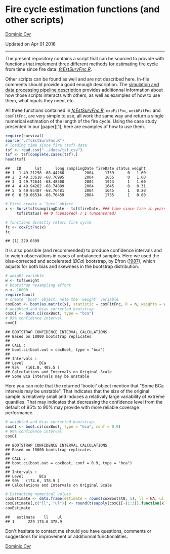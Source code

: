 # Fire cycle estimation functions (and other scripts)
[Dominic Cyr][5]

Updated on Apr 01 2016


-----------


The present repository contains a script that can be sourced to provide with functions that implement three different methods for estimating fire cycle from time since fire data: [_fcEstSurvFnc.R_][6].

Other scripts can be found as well and are not described here. In-file comments should provide a good enough description. The [simulation and data processing pipeline description][3] provides additionnal information about how those scripts interacts with others, as well as examples of how to use them, what inputs they need, etc.

All three functions contained in [_fcEstSurvFnc.R_][6], `expFitFnc`, `weibFitFnc` and `coxFitFnc`, are very simple to use, all work the same way and return a single numerical estimation of the length of the fire cycle. Using the case study presented in our [paper][1], here are examples of how to use them.


```r
require(survival)
source("./fcEstSurvFnc.R")
# loading time since fire (tsf) data
tsf <- read.csv("../data/tsf.csv")
tsf <- tsf[complete.cases(tsf),]
head(tsf)
```

```
##   ID      lat      long samplingDate fireDate status weight
## 1  1 49.21298 -68.44260         2004     1759      0   1.60
## 2  2 49.33618 -68.76995         2004     1855      0   1.60
## 3  3 49.72644 -68.48300         2004     1923      1   1.60
## 4  4 49.94262 -68.74809         2004     1645      0   0.31
## 5  5 49.95407 -68.76481         2004     1645      1   0.20
## 6  6 50.06534 -68.76459         2004     1735      1   0.80
```

```r
# First create a 'Surv' object
x <- Surv(tsf$samplingDate - tsf$fireDate, ### time since fire in years
     tsf$status) ## 0 (censored) / 1 (uncensored)

# functions directly return fire cycle
fc <- coxFitFnc(x)
fc
```

```
## [1] 229.0309
```

It is also possible (and recommended) to produce confidence intervals and to weigh observations in cases of unbalanced samples. Here we used the bias-corrected and accelerated (_BCa_) bootstrap, by Efron ([1987][7]), which adjusts for both bias and skewness in the bootstrap distribution. 


```r
# weight variable
w <- tsf$weight
# bootstrap resampling effort
n <- 10000
require(boot)
# create 'boot' object, note the 'weight' variable
coxBoot <- boot(as.matrix(x), statistic = coxFitFnc, R = n, weights = w, sim = "ordinary")
# weighted and bias corrected bootstrap
coxCI <- boot.ci(coxBoot, type = "bca") 
# 95% confidence interval
coxCI
```

```
## BOOTSTRAP CONFIDENCE INTERVAL CALCULATIONS
## Based on 10000 bootstrap replicates
## 
## CALL : 
## boot.ci(boot.out = coxBoot, type = "bca")
## 
## Intervals : 
## Level       BCa          
## 95%   (161.0, 405.5 )  
## Calculations and Intervals on Original Scale
## Some BCa intervals may be unstable
```

Here you can note that the returned 'bootci' object mention that "Some BCa intervals may be unstable". That indicates that the size of the original sample is relatively small and induces a relativaly large variability of extreme quantiles. That may indicates that decreasing the confidence level from the default of 95% to 90% may provide with more reliable coverage performance.


```r
# weighted and bias corrected bootstrap
coxCI <- boot.ci(coxBoot, type = "bca", conf = 0.9) 
# 90% confidence interval
coxCI
```

```
## BOOTSTRAP CONFIDENCE INTERVAL CALCULATIONS
## Based on 10000 bootstrap replicates
## 
## CALL : 
## boot.ci(boot.out = coxBoot, conf = 0.9, type = "bca")
## 
## Intervals : 
## Level       BCa          
## 90%   (174.6, 378.9 )  
## Calculations and Intervals on Original Scale
```

```r
# Extracting numerical values
coxEstimate <- data.frame(estimate = round(coxBoot$t0, 1), ll = NA, ul = NA)
coxEstimate[,c("ll", "ul")] <- round(t(sapply(coxCI[-(1:3)],function(x) tail(c(x),2))),1)
coxEstimate
```

```
##   estimate    ll    ul
## 1      229 174.6 378.9
```



Don't hesitate to contact me should you have questions, comments or suggestions for improvement or additionnal functionalities.

[Dominic Cyr][5]

[2]: https://github.com/dcyr/survFire/scripts
[3]: https://github.com/dcyr/survFire/blob/master/pipeline.md
[5]: http://dominiccyr.ca
[6]: https://github.com/dcyr/survFire/blob/master/scripts/fcEstSurvFnc.R
[7]: http://www.tandfonline.com/doi/abs/10.1080/01621459.1987.10478410
